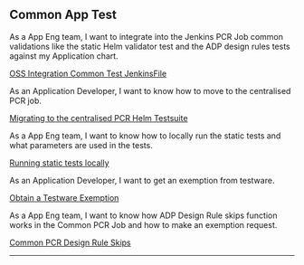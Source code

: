 ## Common App Test

As a App Eng team, I want to integrate into the Jenkins PCR Job common validations like the static Helm validator test and the ADP design rules tests against my Application chart.

[OSS Integration Common Test JenkinsFile](https://gerrit-gamma.gic.ericsson.se/plugins/gitiles/OSS/com.ericsson.oss.aeonic/oss-integration-ci/+/refs/heads/master/docs/files/Common_App_Test.md)

As an Application Developer, I want to know how to move to the centralised PCR job.

[Migrating to the centralised PCR Helm Testsuite](https://eteamspace.internal.ericsson.com/display/DGBase/Migrating+to+the+centralised+PCR+Helm+Testsuite)

As a App Eng team, I want to know how to locally run the static tests and what parameters are used in the tests.

[Running static tests locally](https://eteamspace.internal.ericsson.com/display/DGBase/Running+static+tests+locally)

As an Application Developer, I want to get an exemption from testware.

[Obtain a Testware Exemption](https://eteamspace.internal.ericsson.com/display/DGBase/Obtain+a+Testware+Exemption)


As a App Eng team, I want to know how ADP Design Rule skips function works in the Common PCR Job and how to make an exemption request.

[Common PCR Design Rule Skips](https://eteamspace.internal.ericsson.com/display/DGBase/Common+PCR+Design+Rule+Skips)


----